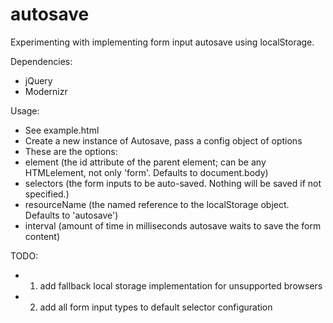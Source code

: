 autosave
========

Experimenting with implementing form input autosave using localStorage.  

Dependencies: 
*   jQuery
*   Modernizr

Usage:
*   See example.html
*   Create a new instance of Autosave, pass a config object of options
*   These are the options:
  *   element (the id attribute of the parent element; can be any HTMLelement, not only 'form'.  Defaults to document.body)
  *   selectors (the form inputs to be auto-saved.  Nothing will be saved if not specified.)
  *   resourceName (the named reference to the localStorage object.  Defaults to 'autosave')
  *   interval (amount of time in milliseconds autosave waits to save the form content)

TODO:
*   1. add fallback local storage implementation for unsupported browsers
*   2. add all form input types to default selector configuration
